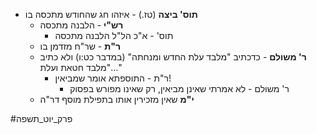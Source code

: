 * **תוס' ביצה** (טז.) - איזהו חג שהחודש מתכסה בו
	* **רש"י** - הלבנה מתכסה
		* תוס' - א"כ הל"ל הלבנה מתכסה
	* **ר"ת** - שר"ח מזדמן בו
	* **ר' משולם** - כדכתיב "מלבד עלת החדש ומנחתה" (במדבר כט:ו) ולא כתיב "מלבד חטאת ועלת…"
		* ר"ת - התוספתא אומר שמביאין\!
			* ר' משולם - לא אמרתי שאינן מביאין, רק שאינו מפורש בפסוק
	* **י"מ** שאין מזכירין אותו בתפילת מוסף דר"ה

#פרק_יוט_תשפה